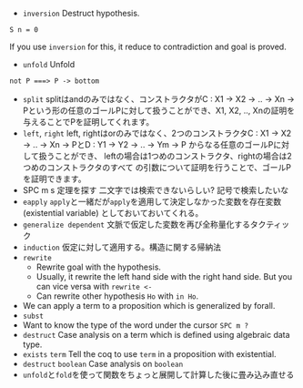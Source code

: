 - `inversion`
  Destruct hypothesis.
```coq
S n = 0
```
  If you use `inversion` for this, it reduce to contradiction and goal is proved.
- `unfold`
  Unfold
```coq
not P ===> P -> bottom
```
- `split`
  splitはandのみではなく、コンストラクタがC : X1 -> X2 -> .. -> Xn ->
  Pという形の任意のゴールPに対して扱うことができ、X1, X2, ..,
  Xnの証明を与えることでPを証明してくれます。
- `left`, `right`
  left, rightはorのみではなく、2つのコンストラクタC : X1 -> X2 -> .. -> Xn ->
  PとD : Y1 -> Y2 -> .. -> Ym -> P からなる任意のゴールPに対して扱うことができ、
  leftの場合は1つめのコンストラクタ、rightの場合は2つめのコンストラクタのすべて
  の引数について証明を行うことで、ゴールPを証明できます。
- SPC m s
  定理を探す
  二文字では検索できないらしい?
  記号で検索したいな
- `eapply`
  `apply`と一緒だが`apply`を適用して決定しなかった変数を存在変数(existential variable)
  としておいておいてくれる。
- `generalize dependent`
  文脈で仮定した変数を再び全称量化するタクティック
- `induction`
  仮定に対して適用する。構造に関する帰納法
- `rewrite`
  - Rewrite goal with the hypothesis.
  - Usually, it rewrite the left hand side with the right hand side.
    But you can vice versa with `rewrite <-`
  - Can rewrite other hypothesis `Ho` with `in Ho`.
- We can apply a term to a proposition which is generalized by forall.
- `subst`
- Want to know the type of the word under the cursor
  `SPC m ?`
- `destruct`
  Case analysis on a term which is defined using algebraic data type.
- `exists` `term`
  Tell the coq to use `term` in a proposition with existential.
- `destruct` `boolean`
  Case analysis on `boolean`
- `unfold`と`fold`を使って関数をちょっと展開して計算した後に畳み込み直せる
